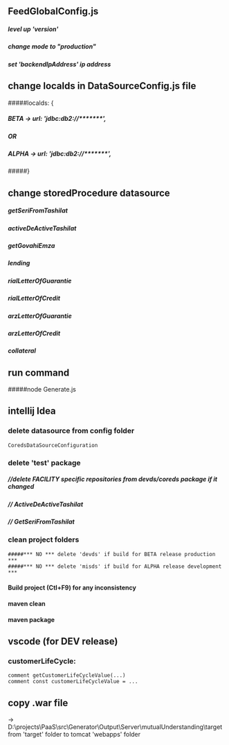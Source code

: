 ## FeedGlobalConfig.js
  ##### level up 'version'
  ##### change mode to "production"
  ##### set 'backendIpAddress' ip address
## change localds in DataSourceConfig.js file
  #####localds: {
  #####  BETA ->  url: 'jdbc:db2://*******',
  #####                  OR
  #####   ALPHA  ->  url: 'jdbc:db2://*******',
  #####}
## change storedProcedure datasource
  ##### getSeriFromTashilat
  ##### activeDeActiveTashilat
  ##### getGovahiEmza
  ##### lending
  ##### rialLetterOfGuarantie
  ##### rialLetterOfCredit
  ##### arzLetterOfGuarantie
  ##### arzLetterOfCredit
  ##### collateral
## run command
  #####node Generate.js
## intellij Idea
  ### delete datasource from config folder
    CoredsDataSourceConfiguration
  ### delete 'test' package
  ##### //delete FACILITY specific repositories from devds/coreds package if it changed
  ##### //  ActiveDeActiveTashilat
  ##### //  GetSeriFromTashilat 
  ### clean project folders
    #####*** NO *** delete 'devds' if build for BETA release production ***
    #####*** NO *** delete 'misds' if build for ALPHA release development ***
  #### Build project (Ctl+F9) for any inconsistency
  #### maven clean
  #### maven package

## vscode (for DEV release)
  ### customerLifeCycle:
    comment getCustomerLifeCycleValue(...)
    comment const customerLifeCycleValue = ...
## copy .war file
  ->  D:\projects\PaaS\src\Generator\Output\Server\mutualUnderstanding\target
  from 'target' folder to tomcat 'webapps' folder

